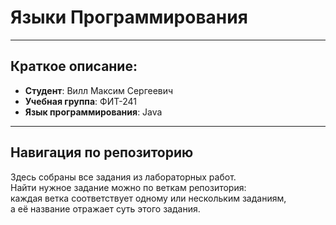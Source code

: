 # **Языки Программирования**
---
## Краткое описание:
- **Студент**: Вилл Максим Сергеевич
- **Учебная группа**: ФИТ-241
- **Язык программирования**: Java
---
## Навигация по репозиторию
Здесь собраны все задания из лабораторных работ.  
Найти нужное задание можно по веткам репозитория:  
каждая ветка соответствует одному или нескольким заданиям,  
а её название отражает суть этого задания.
